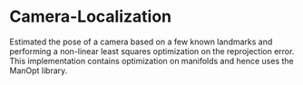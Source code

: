# Camera-Localization
Estimated the pose of a camera based on a few known landmarks and performing a non-linear least squares optimization on the reprojection error. This implementation contains optimization on manifolds and hence uses the ManOpt library.
